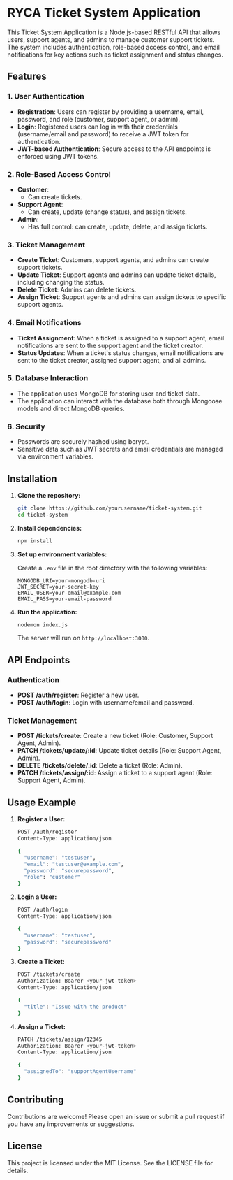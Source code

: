 # RYCA Ticket System Application

This Ticket System Application is a Node.js-based RESTful API that allows users, support agents, and admins to manage customer support tickets. The system includes authentication, role-based access control, and email notifications for key actions such as ticket assignment and status changes.

## Features

### 1. **User Authentication**
   - **Registration**: Users can register by providing a username, email, password, and role (customer, support agent, or admin).
   - **Login**: Registered users can log in with their credentials (username/email and password) to receive a JWT token for authentication.
   - **JWT-based Authentication**: Secure access to the API endpoints is enforced using JWT tokens.

### 2. **Role-Based Access Control**
   - **Customer**: 
     - Can create tickets.
   - **Support Agent**:
     - Can create, update (change status), and assign tickets.
   - **Admin**:
     - Has full control: can create, update, delete, and assign tickets.

### 3. **Ticket Management**
   - **Create Ticket**: Customers, support agents, and admins can create support tickets.
   - **Update Ticket**: Support agents and admins can update ticket details, including changing the status.
   - **Delete Ticket**: Admins can delete tickets.
   - **Assign Ticket**: Support agents and admins can assign tickets to specific support agents.

### 4. **Email Notifications**
   - **Ticket Assignment**: When a ticket is assigned to a support agent, email notifications are sent to the support agent and the ticket creator.
   - **Status Updates**: When a ticket's status changes, email notifications are sent to the ticket creator, assigned support agent, and all admins.

### 5. **Database Interaction**
   - The application uses MongoDB for storing user and ticket data.
   - The application can interact with the database both through Mongoose models and direct MongoDB queries.

### 6. **Security**
   - Passwords are securely hashed using bcrypt.
   - Sensitive data such as JWT secrets and email credentials are managed via environment variables.

## Installation

1. **Clone the repository:**

   ```bash
   git clone https://github.com/yourusername/ticket-system.git
   cd ticket-system
   ```

2. **Install dependencies:**

   ```bash
   npm install
   ```

3. **Set up environment variables:**

   Create a `.env` file in the root directory with the following variables:

   ```plaintext
   MONGODB_URI=your-mongodb-uri
   JWT_SECRET=your-secret-key
   EMAIL_USER=your-email@example.com
   EMAIL_PASS=your-email-password
   ```

4. **Run the application:**

   ```bash
   nodemon index.js
   ```

   The server will run on `http://localhost:3000`.

## API Endpoints

### Authentication
- **POST /auth/register**: Register a new user.
- **POST /auth/login**: Login with username/email and password.

### Ticket Management
- **POST /tickets/create**: Create a new ticket (Role: Customer, Support Agent, Admin).
- **PATCH /tickets/update/:id**: Update ticket details (Role: Support Agent, Admin).
- **DELETE /tickets/delete/:id**: Delete a ticket (Role: Admin).
- **PATCH /tickets/assign/:id**: Assign a ticket to a support agent (Role: Support Agent, Admin).

## Usage Example

1. **Register a User:**

   ```bash
   POST /auth/register
   Content-Type: application/json

   {
     "username": "testuser",
     "email": "testuser@example.com",
     "password": "securepassword",
     "role": "customer"
   }
   ```

2. **Login a User:**

   ```bash
   POST /auth/login
   Content-Type: application/json

   {
     "username": "testuser",
     "password": "securepassword"
   }
   ```

3. **Create a Ticket:**

   ```bash
   POST /tickets/create
   Authorization: Bearer <your-jwt-token>
   Content-Type: application/json

   {
     "title": "Issue with the product"
   }
   ```

4. **Assign a Ticket:**

   ```bash
   PATCH /tickets/assign/12345
   Authorization: Bearer <your-jwt-token>
   Content-Type: application/json

   {
     "assignedTo": "supportAgentUsername"
   }
   ```

## Contributing

Contributions are welcome! Please open an issue or submit a pull request if you have any improvements or suggestions.

## License

This project is licensed under the MIT License. See the LICENSE file for details.
